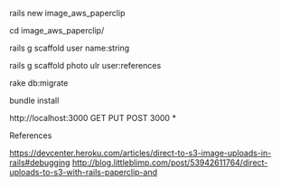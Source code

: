 rails new image_aws_paperclip

cd image_aws_paperclip/

rails g scaffold user name:string

rails g scaffold photo ulr user:references

rake db:migrate

bundle install 

<CORSConfiguration>
    <CORSRule>
        <AllowedOrigin>http://localhost:3000</AllowedOrigin>
        <AllowedMethod>GET</AllowedMethod>
        <AllowedMethod>PUT</AllowedMethod>
        <AllowedMethod>POST</AllowedMethod>
        <MaxAgeSeconds>3000</MaxAgeSeconds>
        <AllowedHeader>*</AllowedHeader>
    </CORSRule>
</CORSConfiguration>

References 

https://devcenter.heroku.com/articles/direct-to-s3-image-uploads-in-rails#debugging
http://blog.littleblimp.com/post/53942611764/direct-uploads-to-s3-with-rails-paperclip-and

